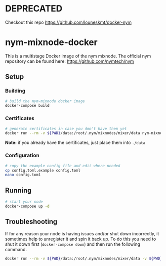 # DEPRECATED

Checkout this repo https://github.com/louneskmt/docker-nym

# nym-mixnode-docker

This is a multistage Docker image of the nym mixnode. The official nym repository can be found here:
https://github.com/nymtech/nym

## Setup

### Building

```sh
# build the nym-mixnode docker image
docker-compose build
```

### Certificates


```sh
# generate certificates in case you don't have them yet
docker run --rm -v ${PWD}/data:/root/.nym/mixnodes/mixer/data nym-mixnode nym-init
```

**Note:** if you already have the certificates, just place them into `./data`

### Configuration

```sh
# copy the example config file and edit where needed
cp config.toml.example config.toml
nano config.toml
```

## Running

```sh
# start your node
docker-compose up -d
```

## Troubleshooting

If for any reason your node is having issues and/or shut down incorrectly, it sometimes help to unregister it and spin it back up. To do this you need to shut it down first (`docker-compose down`) and then run the following command.

```sh
docker run --rm -v ${PWD}/data:/root/.nym/mixnodes/mixer/data -v ${PWD}/config.toml:/root/.nym/mixnodes/mixer/config/config.toml nym-mixnode nym-mixnode unregister --id mixer
```
